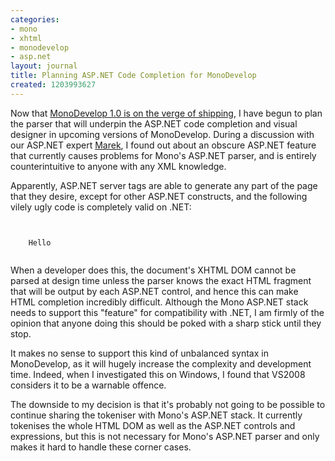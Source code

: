 ```yaml
---
categories:
- mono
- xhtml
- monodevelop
- asp.net
layout: journal
title: Planning ASP.NET Code Completion for MonoDevelop
created: 1203993627
---
```

Now that <a href="http://monodevelop.com/Release_notes_for_MonoDevelop_1.0_Release_Candidate_1">MonoDevelop 1.0 is on the verge of shipping</a>, I have begun to plan the parser that will underpin the ASP.NET code completion and visual designer in upcoming versions of MonoDevelop. During a discussion with our ASP.NET expert <a href="http://grendello.blogspot.com/">Marek</a>, I found out about an obscure ASP.NET feature that currently causes problems for Mono's ASP.NET parser, and is entirely counterintuitive to anyone with any XML knowledge.
<!--break-->
Apparently, ASP.NET server tags are able to generate any part of the page that they desire, except for other ASP.NET constructs, and the following vilely ugly code is completely valid on .NET:

<code type="asp">
<div>
    <asp:Literal id="this_is_stupid" runat="server" Text="<p style='color:red'>" />Hello</ p>
</div>
</code>

When a developer does this, the document's XHTML DOM cannot be parsed at design time unless the parser knows the exact HTML fragment that will be output by each ASP.NET control, and hence this can make HTML completion incredibly difficult. Although the Mono ASP.NET stack needs to support this "feature" for compatibility with .NET, I am firmly of the opinion that anyone doing this should be poked with a sharp stick until they stop. 

It makes no sense to support this kind of unbalanced syntax in MonoDevelop, as it will hugely increase the complexity and development time. Indeed, when I investigated this on Windows, I found that VS2008 considers it to be a warnable offence.

The downside to my decision is that it's probably not going to be possible to continue sharing the tokeniser with Mono's ASP.NET stack. It currently tokenises the whole HTML DOM as well as the ASP.NET controls and expressions, but this is not necessary for Mono's ASP.NET parser and only makes it hard to handle these corner cases.
